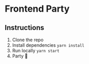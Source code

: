 # Frontend Party

## Instructions

1. Clone the repo
1. Install dependencies `yarn install`
1. Run locally `yarn start`
1. Party 🥳
